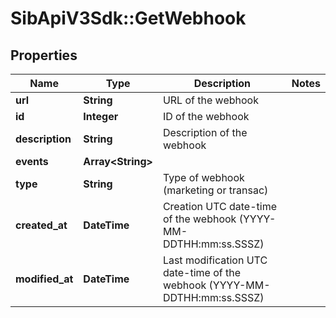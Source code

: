 # SibApiV3Sdk::GetWebhook

## Properties
Name | Type | Description | Notes
------------ | ------------- | ------------- | -------------
**url** | **String** | URL of the webhook | 
**id** | **Integer** | ID of the webhook | 
**description** | **String** | Description of the webhook | 
**events** | **Array&lt;String&gt;** |  | 
**type** | **String** | Type of webhook (marketing or transac) | 
**created_at** | **DateTime** | Creation UTC date-time of the webhook (YYYY-MM-DDTHH:mm:ss.SSSZ) | 
**modified_at** | **DateTime** | Last modification UTC date-time of the webhook (YYYY-MM-DDTHH:mm:ss.SSSZ) | 


